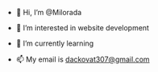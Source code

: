 - 👋 Hi, I’m @Milorada
- 👀 I’m interested in website development
- 🌱 I’m currently learning 

- 📫 My email is dackovat307@gmail.com 

<!---
Milorada/Milorada is a ✨ special ✨ repository because its `README.md` (this file) appears on your GitHub profile.
You can click the Preview link to take a look at your changes.
--->
